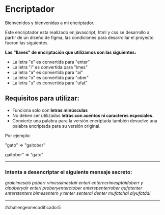 # Encriptador

Bienvenidos y bienvenidas a mi encriptador.

Este encriptador esta realizado en javascript, html y css se desarrollo a partir de un diseño
de figma, las condiciones para desarrollar el proyecto fueron las siguientes.

**Las "llaves" de encriptación que utilizamos son las siguientes:**

- La letra "e" es convertida para "enter"
- La letra "i" es convertida para "imes"
- La letra "a" es convertida para "ai"
- La letra "o" es convertida para "ober"
- La letra "u" es convertida para "ufat"

## Requisitos para utilizar:

- Funciona solo con **letras minúsculas**
- No deben ser utilizados **letras con acentos ni caracteres especiales.**
- Convierte una palabra para la versión encriptada también devuelve una palabra encriptada para su versión original.

Por ejemplo:

"gato" => "gaitober"

gaitober" => "gato"

---

### Intenta a desencriptar el siguiente mensaje secreto:

_graicimesais poberr vimessimestair enterl enterncrimesptaidoberr y aipoberyair enterl proberyenterctober enterspenterrober qufatenter enterstenters bimesentern y tenter senterai denter mufatchai aiyufatdai_

---

#challengeonecodificador5
